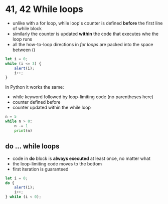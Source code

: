 # 41, 42 While loops

- unlike with a for loop, while loop's counter is defined **before** the first line of while block
- similarly the counter is updated **within** the code that executes whe the loop runs
- all the how-to-loop directions in *for loops* are packed into the space between ()

```js
let i = 0;
while (i <= 3) {
    alert(i);
    i++;
}
```
In Python it works the same:
- while keyword followed by loop-limiting code (no parentheses here)
- counter defined before 
- counter updated within the while loop
```python
n = 5
while n > 0:
    n -= 1
    print(n)
```

## do ... while loops
- code in **do** block is **always executed** at least once, no matter what
- the loop-limiting code moves to the bottom 
- first iteration is guaranteed
```js
let i = 0;
do {
    alert(i);
    i++;
} while (i < 0);
```